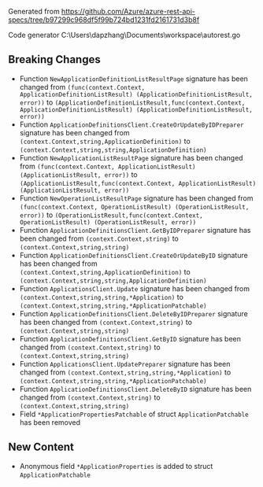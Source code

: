 
Generated from https://github.com/Azure/azure-rest-api-specs/tree/b97299c968df5f99b724bd1231fd2161731d3b8f

Code generator C:\Users\dapzhang\Documents\workspace\autorest.go

## Breaking Changes

- Function `NewApplicationDefinitionListResultPage` signature has been changed from `(func(context.Context, ApplicationDefinitionListResult) (ApplicationDefinitionListResult, error))` to `(ApplicationDefinitionListResult,func(context.Context, ApplicationDefinitionListResult) (ApplicationDefinitionListResult, error))`
- Function `ApplicationDefinitionsClient.CreateOrUpdateByIDPreparer` signature has been changed from `(context.Context,string,ApplicationDefinition)` to `(context.Context,string,string,ApplicationDefinition)`
- Function `NewApplicationListResultPage` signature has been changed from `(func(context.Context, ApplicationListResult) (ApplicationListResult, error))` to `(ApplicationListResult,func(context.Context, ApplicationListResult) (ApplicationListResult, error))`
- Function `NewOperationListResultPage` signature has been changed from `(func(context.Context, OperationListResult) (OperationListResult, error))` to `(OperationListResult,func(context.Context, OperationListResult) (OperationListResult, error))`
- Function `ApplicationDefinitionsClient.GetByIDPreparer` signature has been changed from `(context.Context,string)` to `(context.Context,string,string)`
- Function `ApplicationDefinitionsClient.CreateOrUpdateByID` signature has been changed from `(context.Context,string,ApplicationDefinition)` to `(context.Context,string,string,ApplicationDefinition)`
- Function `ApplicationsClient.Update` signature has been changed from `(context.Context,string,string,*Application)` to `(context.Context,string,string,*ApplicationPatchable)`
- Function `ApplicationDefinitionsClient.DeleteByIDPreparer` signature has been changed from `(context.Context,string)` to `(context.Context,string,string)`
- Function `ApplicationDefinitionsClient.GetByID` signature has been changed from `(context.Context,string)` to `(context.Context,string,string)`
- Function `ApplicationsClient.UpdatePreparer` signature has been changed from `(context.Context,string,string,*Application)` to `(context.Context,string,string,*ApplicationPatchable)`
- Function `ApplicationDefinitionsClient.DeleteByID` signature has been changed from `(context.Context,string)` to `(context.Context,string,string)`
- Field `*ApplicationPropertiesPatchable` of struct `ApplicationPatchable` has been removed

## New Content

- Anonymous field `*ApplicationProperties` is added to struct `ApplicationPatchable`


